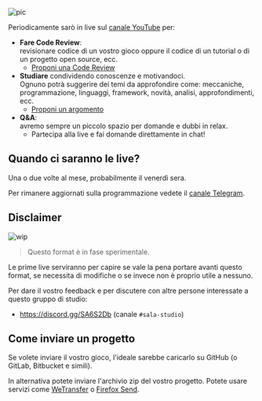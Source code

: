 ![pic](https://user-images.githubusercontent.com/6860637/84149556-f1e32900-aa60-11ea-8234-2d15869854d0.png)

Periodicamente sarò in live sul [canale YouTube](https://www.youtube.com/c/CrystalBit) per:

- **Fare Code Review**:  
revisionare codice di un vostro gioco oppure il codice di un tutorial o di un progetto open source, ecc.
  - [Proponi una Code Review](https://github.com/crystal-bit/sala-studio/issues/new?assignees=&labels=&template=proponi-una-code-review.md&title=)
- **Studiare** condividendo conoscenze e motivandoci.  
Ognuno potrà suggerire dei temi da approfondire come: meccaniche, programmazione, linguaggi, framework, novità, analisi, approfondimenti, ecc. 
  - [Proponi un argomento](https://github.com/crystal-bit/sala-studio/issues/new?assignees=&labels=&template=proponi-un-argomento-di-studio.md&title=)
- **Q&A**:  
avremo sempre un piccolo spazio per domande e dubbi in relax.
  - Partecipa alla live e fai domande direttamente in chat!

## Quando ci saranno le live?

Una o due volte al mese, probabilmente il venerdì sera.

Per rimanere aggiornati sulla programmazione vedete il [canale Telegram](https://t.me/crystalbit).

## Disclaimer

![wip](https://user-images.githubusercontent.com/6860637/84149552-ee4fa200-aa60-11ea-8b53-31c1b7f4c879.png)

> Questo format è in fase sperimentale.

Le prime live serviranno per capire se vale la pena portare avanti questo format, se necessita di modifiche o se invece non è proprio utile a nessuno.

Per dare il vostro feedback e per discutere con altre persone interessate a questo gruppo di studio:  

- https://discord.gg/SA6S2Db (canale `#sala-studio`)

## Come inviare un progetto 

Se volete inviare il vostro gioco, l'ideale sarebbe caricarlo su GitHub (o GitLab, Bitbucket e simili).

In alternativa potete inviare l'archivio zip del vostro progetto. Potete usare servizi come [WeTransfer](https://wetransfer.com/) o [Firefox Send](https://send.firefox.com/).
